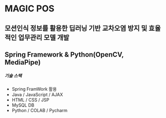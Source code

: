 # MAGIC POS
## 모션인식 정보를 활용한 딥러닝 기반 교차오염 방지 및 효율적인 업무관리 모델 개발
## Spring Framework & Python(OpenCV, MediaPipe)

##### 기술 스택
* Spring FramWork 활용
* Java / JavaScript / AJAX
* HTML / CSS / JSP
* MySQL DB
* Python / COLAB / Pycharm
